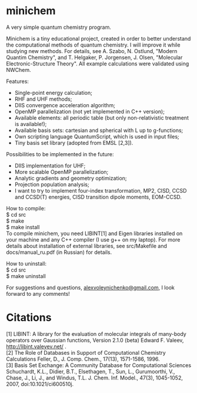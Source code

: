 # minichem
A very simple quantum chemistry program.

Minichem is a tiny educational project, created in order to better understand the computational methods of quantum chemistry. I will improve it while studying new methods.
For details, see A. Szabo, N. Ostlund, "Modern Quantim Chemistry", and T. Helgaker, P. Jorgensen, J. Olsen, "Molecular Electronic-Structure Theory". All example calculations were validated using NWChem.

Features:
 - Single-point energy calculation;
 - RHF and UHF methods;
 - DIIS convergence acceleration algorithm;
 - OpenMP parallelization (not yet implemented in C++ version);
 - Available elements: all periodic table (but only non-relativistic treatment is available!);
 - Available basis sets: cartesian and spherical with L up to g-functions;
 - Own scripting language QuantumScript, which is used in input files;
 - Tiny basis set library (adopted from EMSL [2,3]).

Possibilities to be implemented in the future:
 - DIIS implementation for UHF;
 - More scalable OpenMP parallelization;
 - Analytic gradients and geometry optimization;
 - Projection population analysis;
 - I want to try to implement four-index transformation, MP2, CISD, CCSD and CCSD(T) energies, CISD transition dipole moments, EOM-CCSD.

How to compile: <br>
 $ cd src <br>
 $ make <br>
 $ make install <br>
To compile minichem, you need LIBINT[1] and Eigen libraries installed on your machine and any C++ compiler (I use g++ on my laptop).
For more details about installation of external libraries, see src/Makefile and docs/manual_ru.pdf (in Russian) for details.

How to uninstall: <br>
 $ cd src <br>
 $ make uninstall <br>

For suggestions and questions, alexvoleynichenko@gmail.com, I look forward to any comments!

# Citations
[1] LIBINT: A library for the evaluation of molecular integrals of many-body operators over Gaussian functions, Version 2.1.0 (beta)
Edward F. Valeev, http://libint.valeyev.net/ .<br>
[2] The Role of Databases in Support of Computational Chemistry Calculations
Feller, D., J. Comp. Chem., 17(13), 1571-1586, 1996.<br>
[3] Basis Set Exchange: A Community Database for Computational Sciences
Schuchardt, K.L., Didier, B.T., Elsethagen, T., Sun, L., Gurumoorthi, V., Chase, J., Li, J., and Windus, T.L.
J. Chem. Inf. Model., 47(3), 1045-1052, 2007, doi:10.1021/ci600510j. <br>
